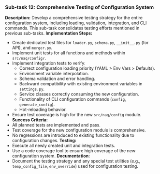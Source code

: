 ### Sub-task 12: Comprehensive Testing of Configuration System
**Description:** Develop a comprehensive testing strategy for the entire configuration system, including loading, validation, integration, and CLI commands. This sub-task consolidates testing efforts mentioned in previous sub-tasks.
**Implementation Steps:**
- Create dedicated test files for `loader.py`, `schema.py`, `__init__.py` (for API), and `merger.py`.
- Implement unit tests for all functions and methods within `src/naq/config/`.
- Implement integration tests to verify:
    - Correct configuration loading priority (YAML > Env Vars > Defaults).
    - Environment variable interpolation.
    - Schema validation and error handling.
    - Backward compatibility with existing environment variables in `settings.py`.
    - Service classes correctly consuming the new configuration.
    - Functionality of CLI configuration commands (`config`, `generate_config`).
    - Hot-reloading behavior.
- Ensure test coverage is high for the new `src/naq/config` module.
**Success Criteria:**
- All planned tests are implemented and pass.
- Test coverage for the new configuration module is comprehensive.
- No regressions are introduced to existing functionality due to configuration changes.
**Testing:**
- Execute all newly created unit and integration tests.
- Use a code coverage tool to ensure high coverage of the new configuration system.
**Documentation:**
- Document the testing strategy and any special test utilities (e.g., `temp_config_file`, `env_override`) used for configuration testing.